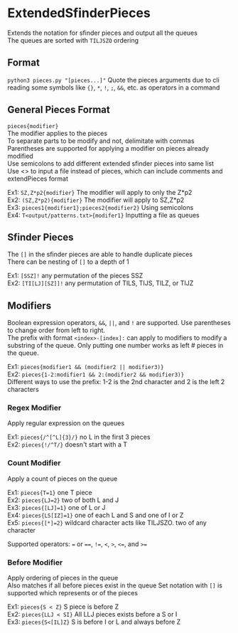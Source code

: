 # ExtendedSfinderPieces
Extends the notation for sfinder pieces and output all the queues  
The queues are sorted with `TILJSZO` ordering

## Format
```python3 pieces.py "[pieces...]"```
Quote the pieces arguments due to cli reading some symbols like `{}`, `*`, `!`, `;`, `&&`, etc. as operators in a command  

## General Pieces Format
```pieces{modifier}```  
The modifier applies to the pieces  
To separate parts to be modify and not, delimitate with commas  
Parentheses are supported for applying a modifier on pieces already modified  
Use semicolons to add different extended sfinder pieces into same list  
Use <> to input a file instead of pieces, which can include comments and extendPieces format
  
Ex1: `SZ,Z*p2{modifier}` The modifier will apply to only the Z\*p2  
Ex2: `(SZ,Z*p2){modifier}` The modifier will apply to SZ,Z*p2  
Ex3: `pieces1{modifier1};pieces2{modifier2}` Using semicolons  
Ex4: `T<output/patterns.txt>{modifer1}` Inputting a file as queues

## Sfinder Pieces
The `[]` in the sfinder pieces are able to handle duplicate pieces  
There can be nesting of `[]` to a depth of 1  

Ex1: `[SSZ]!` any permutation of the pieces SSZ  
Ex2: `[TI[LJ][SZ]]!` any permutation of TILS, TIJS, TILZ, or TIJZ  

## Modifiers
Boolean expression operators, `&&`, `||`, and `!` are supported. Use parentheses to change order from left to right.  
The prefix with format `<index>-[index]:` can apply to modifiers to modify a substring of the queue. Only putting one number works as left # pieces in the queue.   
  
Ex1: `pieces{modifier1 && (modifier2 || modifier3)}`  
Ex2: `pieces{1-2:modifier1 && 2:(modifier2 && modifier3)}`  
Different ways to use the prefix: 1-2 is the 2nd character and 2 is the left 2 characters  

### Regex Modifier
Apply regular expression on the queues   
  
Ex1: `pieces{/^[^L]{3}/}` no L in the first 3 pieces  
Ex2: `pieces{!/^T/}` doesn't start with a T  

### Count Modifier
Apply a count of pieces on the queue   

Ex1: `pieces{T=1}` one T piece  
Ex2: `pieces{LJ=2}` two of both L and J  
Ex3: `pieces{[LJ]=1}` one of L or J  
Ex4: `pieces{LS[IZ]=1}` one of each L and S and one of I or Z  
Ex5: `pieces{[*]=2}` wildcard character acts like TILJSZO. two of any character  

Supported operators: `=` or `==`, `!=`, `<`, `>`, `<=`, and `>=`  
  
### Before Modifier
Apply ordering of pieces in the queue  
Also matches if all before pieces exist in the queue
Set notation with `[]` is supported which represents or of the pieces    

Ex1: `pieces{S < Z}` S piece is before Z  
Ex2: `pieces{LLJ < SI}`  All LLJ pieces exists before a S or I  
Ex3: `pieces{S<[IL]Z}` S is before I or L and always before Z  
